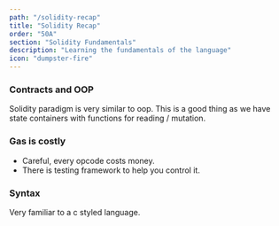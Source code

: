 ```yaml
---
path: "/solidity-recap"
title: "Solidity Recap"
order: "50A"
section: "Solidity Fundamentals"
description: "Learning the fundamentals of the language"
icon: "dumpster-fire"
---
```


### Contracts and OOP
Solidity paradigm is very similar to oop.  This is a good thing as we have
state containers with functions for reading / mutation.

### Gas is costly
* Careful, every opcode costs money.
* There is testing framework to help you control it.

### Syntax
Very familiar to a c styled language.

<br />
<br />
<br />
<br />
<br />
<br />
<br />
<br />
<br />
<br />
<br />
<br />
<br />
<br />

